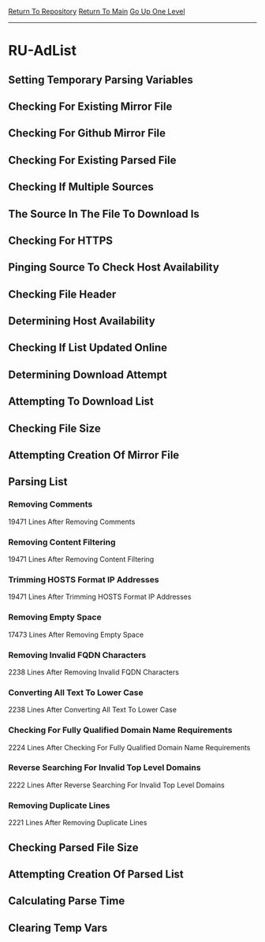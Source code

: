 [Return To Repository](https://github.com/deathbybandaid/piholeparser/)
[Return To Main](https://github.com/deathbybandaid/piholeparser/blob/master/RecentRunLogs/Mainlog.md)
[Go Up One Level](https://github.com/deathbybandaid/piholeparser/blob/master/RecentRunLogs/TopLevelScripts/30-Processing-External-Blacklists.md)
____________________________________
# RU-AdList
## Setting Temporary Parsing Variables
## Checking For Existing Mirror File
## Checking For Github Mirror File
## Checking For Existing Parsed File
## Checking If Multiple Sources
## The Source In The File To Download Is
## Checking For HTTPS
## Pinging Source To Check Host Availability
## Checking File Header
## Determining Host Availability
## Checking If List Updated Online
## Determining Download Attempt
## Attempting To Download List
## Checking File Size
## Attempting Creation Of Mirror File
## Parsing List
### Removing Comments
19471 Lines After Removing Comments
### Removing Content Filtering
19471 Lines After Removing Content Filtering
### Trimming HOSTS Format IP Addresses
19471 Lines After Trimming HOSTS Format IP Addresses
### Removing Empty Space
17473 Lines After Removing Empty Space
### Removing Invalid FQDN Characters
2238 Lines After Removing Invalid FQDN Characters
### Converting All Text To Lower Case
2238 Lines After Converting All Text To Lower Case
### Checking For Fully Qualified Domain Name Requirements
2224 Lines After Checking For Fully Qualified Domain Name Requirements
### Reverse Searching For Invalid Top Level Domains
2222 Lines After Reverse Searching For Invalid Top Level Domains
### Removing Duplicate Lines
2221 Lines After Removing Duplicate Lines
## Checking Parsed File Size
## Attempting Creation Of Parsed List
## Calculating Parse Time
## Clearing Temp Vars
